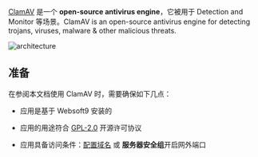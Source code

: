 [ClamAV](https://ckan.org/) 是一个 **open-source antivirus engine**，它被用于 Detection and Monitor  等场景。ClamAV is an open-source antivirus engine for detecting trojans, viruses, malware & other malicious threats.


![architecture](https://libs.websoft9.com/Websoft9/DocsPicture/zh/clamav/clamav-arch-websoft9.webp)


## 准备

在参阅本文档使用 ClamAV 时，需要确保如下几点：

- 应用是基于 Websoft9 安装的

- 应用的用途符合 [GPL-2.0](https://opensource.org/licenses/GPL-2.0) 开源许可协议

- 应用具备访问条件：[配置域名](./guide/appsetdomain) 或 **服务器安全组**开启网外端口